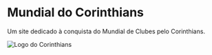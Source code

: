<!DOCTYPE html>
<html lang="pt-br">
<head>
    <meta charset="UTF-8">
    <meta name="viewport" content="width=device-width, initial-scale=1.0">
    <title>Mundial do Corinthians</title>
    <link rel="stylesheet" href="https://cdn.jsdelivr.net/npm/bootstrap@5.2.3/dist/css/bootstrap.min.css">
    <link rel="stylesheet" href="style.css">
</head>
<body>
    <div class="container">
        <h1>Mundial do Corinthians</h1>
        <p>Um site dedicado à conquista do Mundial de Clubes pelo Corinthians.</p>
        <img src="corinthians.jpg" alt="Logo do Corinthians">
    </div>
    </body>
</html>
